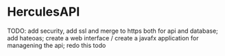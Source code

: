 # HerculesAPI

TODO: add security, add ssl and merge to https both for api and database; add hateoas; create a web interface / create a javafx application for managening the api; redo this todo
